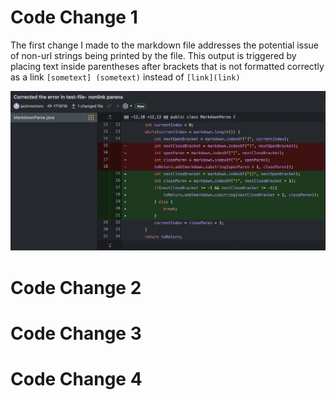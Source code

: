 # Code Change 1
The first change I made to the markdown file addresses the potential issue of non-url strings being printed by the file. This output is triggered by placing text inside parentheses after brackets that is not formatted correctly as a link `[sometext] (sometext)` instead of `[link](link)`

![CodeChange1](CodeChange1.png)

# Code Change 2

# Code Change 3

# Code Change 4
